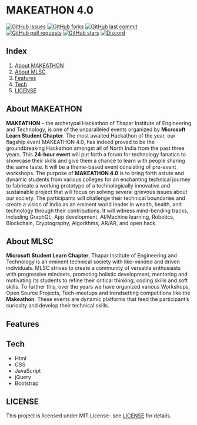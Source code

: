 # MAKEATHON 4.0

[![GitHub issues](https://img.shields.io/github/issues/Makeathon-4.0?color=%2315AA3E%20%20&style=for-the-badge)](https://github.com/MicrosoftStudentChapter/Makeathon-4.0/issues)
[![GitHub forks](https://img.shields.io/github/forks/MicrosoftStudentChapter/Makeathon-4.0?color=%237A17E4%20%20&style=for-the-badge)](https://github.com/MicrosoftStudentChapter/Makeathon-4.0/network)
[![GitHub last commit](https://img.shields.io/github/last-commit/MicrosoftStudentChapter/Makeathon-4.0?color=%23F5700E%20%20&style=for-the-badge)](https://github.com/MicrosoftStudentChapter/Makeathon-4.0/commits/main)
[![GitHub pull requests](https://img.shields.io/github/issues-pr/MicrosoftStudentChapter/Makeathon-4.0?color=%23F50E50%20%20&style=for-the-badge)](https://github.com/MicrosoftStudentChapter/Makeathon-4.0/pulls)
[![GitHub stars](https://img.shields.io/github/stars/MicrosoftStudentChapter/Makeathon-4.0?color=%23FDB827&style=for-the-badge)](https://github.com/MicrosoftStudentChapter/Makeathon-4.0/stargazers)
[![Discord](https://img.shields.io/discord/720322067261554728?label=Discord&logo=discord)](https://discord.gg/CpAPtDC)

## Index

1. [About MAKEATHON](#about-makeathon)
2. [About MLSC](#about-mlsc)
3. [Features](#features)
4. [Tech](#tech)
5. [LICENSE](#license)

## About MAKEATHON

**MAKEATHON** – the archetypal Hackathon of Thapar Institute of Engineering and Technology, is one of the unparalleled events organized by **Microsoft Learn Student Chapter**. The most awaited Hackathon of the year, our flagship event MAKEATHON 4.0, has indeed proved to be the groundbreaking Hackathon amongst all of North India from the past three years. This **24-hour event** will put forth a forum for technology fanatics to showcase their skills and give them a chance to learn with people sharing the same taste. It will be a theme-based event consisting of pre-event workshops. The purpose of **MAKEATHON 4.0** is to bring forth astute and dynamic students from various colleges for an enchanting technical journey to fabricate a working prototype of a technologically innovative and sustainable project that will focus on solving several grievous issues about our society. The participants will challenge their technical boundaries and create a vision of India as an eminent world leader in wealth, health, and technology through their contributions. It will witness mind-bending tracks, including GraphQL, App development, AI/Machine learning, Robotics, Blockchain, Cryptography, Algorithms, AR/AR, and open hack.

## About MLSC

<p align="center" style="text-align:justify">
</p>

**Microsoft Student Learn Chapter**, Thapar Institute of Engineering and Technology is an eminent technical society with like-minded and driven individuals. MLSC strives to create a community of versatile enthusiasts with progressive mindsets, promoting holistic development, mentoring and motivating its students to refine their critical thinking, coding skills and soft skills. To further this, over the years we have organized various Workshops, Open Source Projects, Tech-meetups and trendsetting competitions like the **Makeathon**. These events are dynamic platforms that feed the participant’s curiosity and develop their technical skills.

## Features

## Tech

- Html
- CSS
- JavaScript
- jQuery
- Bootstrap


## LICENSE

This project is licensed under MIT License- see [LICENSE](./LICENSE) for details.


